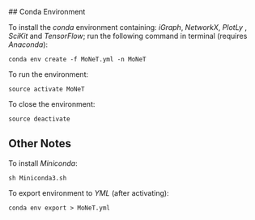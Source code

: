 ## Conda Environment

To install the *conda* environment containing: _iGraph_, _NetworkX_, _PlotLy_ , _SciKit_ and _TensorFlow_; run the following command in terminal (requires _Anaconda_):

```conda env create -f MoNeT.yml -n MoNeT```

To run the environment:

```source activate MoNeT```

To close the environment:

```source deactivate```

## Other Notes

To install *Miniconda*:

```sh Miniconda3.sh```

To export environment to *YML* (after activating):

```conda env export > MoNeT.yml```
